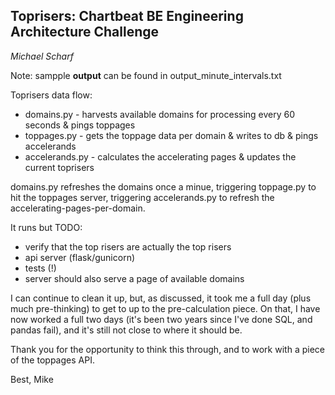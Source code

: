 Toprisers: Chartbeat BE Engineering Architecture Challenge
----------------------------------------------------------
*Michael Scharf*

Note: sampple **output** can be found in output_minute_intervals.txt

Toprisers data flow:

* domains.py - harvests available domains for processing every 60 seconds & pings toppages
* toppages.py - gets the toppage data per domain & writes to db & pings accelerands
* accelerands.py - calculates the accelerating pages & updates the current toprisers

domains.py refreshes the domains once a minue, triggering
toppage.py to hit the toppages server, triggering
accelerands.py to refresh the accelerating-pages-per-domain.

It runs but TODO:

* verify that the top risers are actually the top risers
* api server (flask/gunicorn)
* tests (!)
* server should also serve a page of available domains

I can continue to clean it up, but, as discussed, it took me a full day
(plus much pre-thinking) to get to up to the pre-calculation piece. On that,
I have now worked a full two days (it's been two years since I've done SQL,
and pandas fail), and it's still not close to where it should be.

Thank you for the opportunity to think this through, and to work with a piece of
the toppages API.

Best,
Mike


